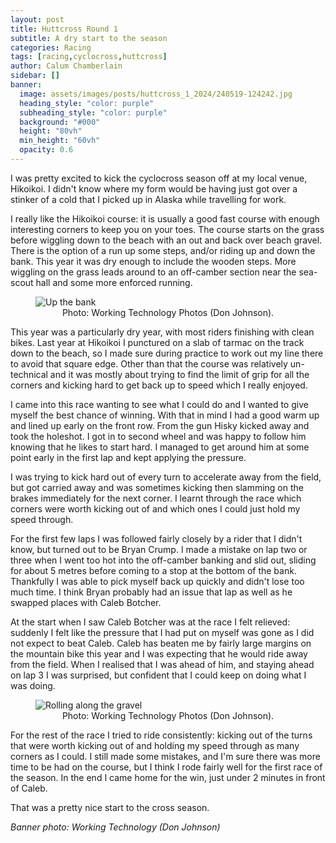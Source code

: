 ```yaml
---
layout: post
title: Huttcross Round 1
subtitle: A dry start to the season
categories: Racing
tags: [racing,cyclocross,huttcross]
author: Calum Chamberlain
sidebar: []
banner:
  image: assets/images/posts/huttcross_1_2024/240519-124242.jpg
  heading_style: "color: purple"
  subheading_style: "color: purple"
  background: "#000"
  height: "80vh"
  min_height: "60vh"
  opacity: 0.6
---
```


I was pretty excited to kick the cyclocross season off at my local venue, Hikoikoi. I didn't know
where my form would be having just got over a stinker of a cold that I picked up in Alaska while
travelling for work. 

I really like the Hikoikoi course: it is usually a good fast course with enough interesting corners
to keep you on your toes. The course starts on the grass before wiggling down to the beach with an 
out and back over beach gravel. There is the option of a run up some steps, and/or riding up and down
the bank. This year it was dry enough to include the wooden steps. More wiggling on the grass leads 
around to an off-camber section near the sea-scout hall and some more enforced running.

<figure>
  <img src="../../../../assets/images/posts/huttcross_1_2024/240519-124943.jpg" alt="Up the bank"/>
  <center><figcaption>Photo: Working Technology Photos (Don Johnson).</figcaption></center>
</figure>


This year was a particularly dry year, with most riders finishing with
clean bikes. Last year at Hikoikoi I punctured on a slab of tarmac on the track down to the beach, so
I made sure during practice to work out my line there to avoid that square edge. Other than that
the course was relatively un-technical and it was mostly about trying to find the limit of grip
for all the corners and kicking hard to get back up to speed which I really enjoyed.

I came into this race wanting to see what I could do and I wanted to give myself the best chance of winning.
With that in mind I had a good warm up and lined up early on the front row. From the gun Hisky kicked away and
took the holeshot. I got in to second wheel and was happy to follow him knowing that he likes to
start hard. I managed to get around him at some point early in the first lap and kept applying the
pressure. 

I was trying to kick hard out of every turn to accelerate away from the field, but got 
carried away and was sometimes kicking then slamming on the brakes immediately for the next corner.
I learnt through the race which corners were worth kicking out of and which ones I could just hold
my speed through.

For the first few laps I was followed fairly closely by a rider that I didn't know, but turned out
to be Bryan Crump. I made a mistake on lap two or three when I went too hot into the off-camber
banking and slid out, sliding for about 5 metres before coming to a stop at the bottom of the bank.
Thankfully I was able to pick myself back up quickly and didn't lose too much time. I think Bryan
probably had an issue that lap as well as he swapped places with Caleb Botcher.

At the start when I saw Caleb Botcher was at the race I felt relieved: suddenly I felt like the pressure
that I had put on myself was gone as I did not expect to beat Caleb. Caleb has beaten me by fairly
large margins on the mountain bike this year and I was expecting that he would ride away from the
field. When I realised that I was ahead of him, and staying ahead on lap 3 I was surprised, but
confident that I could keep on doing what I was doing.

<figure>
  <img src="../../../../assets/images/posts/huttcross_1_2024/240519-123527.jpg" alt="Rolling along the gravel"/>                          
  <center><figcaption>Photo: Working Technology Photos (Don Johnson).</figcaption></center>                   
</figure>

For the rest of the race I tried to ride consistently: kicking out of the turns that were worth kicking out of
and holding my speed through as many corners as I could. I still made some mistakes, and I'm sure there was more time
to be had on the course, but I think I rode fairly well for the first race of the season. In the end
I came home for the win, just under 2 minutes in front of Caleb. 

That was a pretty nice start to the cross season.

<div class="strava-embed-placeholder" data-embed-type="activity" data-embed-id="11443401123" data-style="standard"></div><script src="https://strava-embeds.com/embed.js"></script>

*Banner photo: Working Technology (Don Johnson)*

